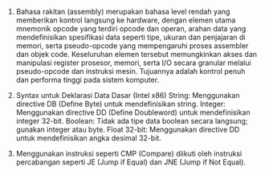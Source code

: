 1. Bahasa rakitan (assembly) merupakan bahasa level rendah yang memberikan kontrol langsung ke hardware, dengan elemen utama mnemonik opcode yang terdiri opcode dan operan, arahan data yang mendefinisikan spesifikasi data seperti tipe, ukuran dan penjajaran di memori, serta pseudo-opcode yang mempengaruhi proses assembler dan objek code. Keseluruhan elemen tersebut memungkinkan akses dan manipulasi register prosesor, memori, serta I/O secara granular melalui pseudo-opcode dan instruksi mesin. Tujuannya adalah kontrol penuh dan performa tinggi pada sistem komputer. 

2. Syntax untuk Deklarasi Data Dasar (Intel x86) String: Menggunakan directive DB (Define Byte) untuk mendefinisikan string. Integer: Menggunakan directive DD (Define Doubleword) untuk mendefinisikan integer 32-bit. Boolean: Tidak ada tipe data boolean secara langsung; gunakan integer atau byte. Float 32-bit: Menggunakan directive DD untuk mendefinisikan angka desimal 32-bit.

3. Menggunakan instruksi seperti CMP (Compare) diikuti oleh instruksi percabangan seperti JE (Jump if Equal) dan JNE (Jump if Not Equal).

